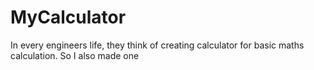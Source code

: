 # MyCalculator
 In every engineers life, they think of creating calculator for basic maths calculation. So I also made one 

